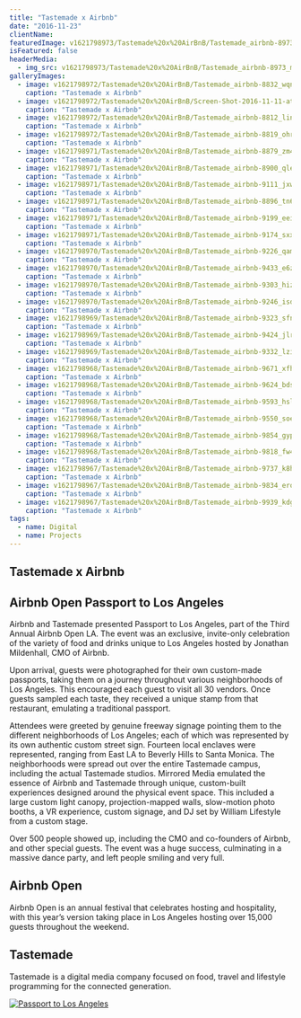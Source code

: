 ```yaml
---
title: "Tastemade x Airbnb"
date: "2016-11-23"
clientName: 
featuredImage: v1621798973/Tastemade%20x%20AirBnB/Tastemade_airbnb-8973_mvdm6f.jpg
isFeatured: false
headerMedia:
  - img_src: v1621798973/Tastemade%20x%20AirBnB/Tastemade_airbnb-8973_mvdm6f.jpg
galleryImages:
  - image: v1621798972/Tastemade%20x%20AirBnB/Tastemade_airbnb-8832_wqnxjl.jpg
    caption: "Tastemade x Airbnb"
  - image: v1621798972/Tastemade%20x%20AirBnB/Screen-Shot-2016-11-11-at-1.07.08-PM-686x1024_smkoyu.png
    caption: "Tastemade x Airbnb"
  - image: v1621798972/Tastemade%20x%20AirBnB/Tastemade_airbnb-8812_lins8e.jpg
    caption: "Tastemade x Airbnb"
  - image: v1621798972/Tastemade%20x%20AirBnB/Tastemade_airbnb-8819_ohrtau.jpg
    caption: "Tastemade x Airbnb"
  - image: v1621798971/Tastemade%20x%20AirBnB/Tastemade_airbnb-8879_zm4lzg.jpg
    caption: "Tastemade x Airbnb"
  - image: v1621798971/Tastemade%20x%20AirBnB/Tastemade_airbnb-8900_qlecxv.jpg
    caption: "Tastemade x Airbnb"
  - image: v1621798971/Tastemade%20x%20AirBnB/Tastemade_airbnb-9111_jxwkgq.jpg
    caption: "Tastemade x Airbnb"
  - image: v1621798971/Tastemade%20x%20AirBnB/Tastemade_airbnb-8896_tn6goc.jpg
    caption: "Tastemade x Airbnb"
  - image: v1621798971/Tastemade%20x%20AirBnB/Tastemade_airbnb-9199_eeio8i.jpg
    caption: "Tastemade x Airbnb"
  - image: v1621798971/Tastemade%20x%20AirBnB/Tastemade_airbnb-9174_sxxltr.jpg
    caption: "Tastemade x Airbnb"
  - image: v1621798970/Tastemade%20x%20AirBnB/Tastemade_airbnb-9226_qamwtl.jpg
    caption: "Tastemade x Airbnb"
  - image: v1621798970/Tastemade%20x%20AirBnB/Tastemade_airbnb-9433_e6zxkd.jpg
    caption: "Tastemade x Airbnb"
  - image: v1621798970/Tastemade%20x%20AirBnB/Tastemade_airbnb-9303_hizbfc.jpg
    caption: "Tastemade x Airbnb"
  - image: v1621798970/Tastemade%20x%20AirBnB/Tastemade_airbnb-9246_isda8u.jpg
    caption: "Tastemade x Airbnb"
  - image: v1621798969/Tastemade%20x%20AirBnB/Tastemade_airbnb-9323_sfnl6q.jpg
    caption: "Tastemade x Airbnb"
  - image: v1621798969/Tastemade%20x%20AirBnB/Tastemade_airbnb-9424_jlrssb.jpg
    caption: "Tastemade x Airbnb"
  - image: v1621798969/Tastemade%20x%20AirBnB/Tastemade_airbnb-9332_lzijfb.jpg
    caption: "Tastemade x Airbnb"
  - image: v1621798968/Tastemade%20x%20AirBnB/Tastemade_airbnb-9671_xfhxlh.jpg
    caption: "Tastemade x Airbnb"
  - image: v1621798968/Tastemade%20x%20AirBnB/Tastemade_airbnb-9624_bds34c.jpg
    caption: "Tastemade x Airbnb"
  - image: v1621798968/Tastemade%20x%20AirBnB/Tastemade_airbnb-9593_hslocx.jpg
    caption: "Tastemade x Airbnb"
  - image: v1621798968/Tastemade%20x%20AirBnB/Tastemade_airbnb-9550_soec5y.jpg
    caption: "Tastemade x Airbnb"
  - image: v1621798968/Tastemade%20x%20AirBnB/Tastemade_airbnb-9854_gypgxp.jpg
    caption: "Tastemade x Airbnb"
  - image: v1621798968/Tastemade%20x%20AirBnB/Tastemade_airbnb-9818_fw4wyi.jpg
    caption: "Tastemade x Airbnb"
  - image: v1621798967/Tastemade%20x%20AirBnB/Tastemade_airbnb-9737_k8hhpb.jpg
    caption: "Tastemade x Airbnb"
  - image: v1621798967/Tastemade%20x%20AirBnB/Tastemade_airbnb-9834_erocdh.jpg
    caption: "Tastemade x Airbnb"
  - image: v1621798967/Tastemade%20x%20AirBnB/Tastemade_airbnb-9939_kdgh1s.jpg
    caption: "Tastemade x Airbnb"
tags:
  - name: Digital
  - name: Projects
---
```



## Tastemade x Airbnb
## Airbnb Open Passport to Los Angeles

Airbnb and Tastemade presented Passport to Los Angeles, part of the Third Annual Airbnb Open LA. The event was an exclusive, invite-only celebration of the variety of food and drinks unique to Los Angeles hosted by Jonathan Mildenhall, CMO of Airbnb.

Upon arrival, guests were photographed for their own custom-made passports, taking them on a journey throughout various neighborhoods of Los Angeles. This encouraged each guest to visit all 30 vendors. Once guests sampled each taste, they received a unique stamp from that restaurant, emulating a traditional passport.

Attendees were greeted by genuine freeway signage pointing them to the different neighborhoods of Los Angeles; each of which was represented by its own authentic custom street sign. Fourteen local enclaves were represented, ranging from East LA to Beverly Hills to Santa Monica. The neighborhoods were spread out over the entire Tastemade campus, including the actual Tastemade studios. Mirrored Media emulated the essence of Airbnb and Tastemade through unique, custom-built experiences designed around the physical event space. This included a large custom light canopy, projection-mapped walls, slow-motion photo booths, a VR experience, custom signage, and DJ set by William Lifestyle from a custom stage.

Over 500 people showed up, including the CMO and co-founders of Airbnb, and other special guests. The event was a huge success, culminating in a massive dance party, and left people smiling and very full.

## Airbnb Open

Airbnb Open is an annual festival that celebrates hosting and hospitality, with this year’s version taking place in Los Angeles hosting over 15,000 guests throughout the weekend.

## Tastemade

Tastemade is a digital media company focused on food, travel and lifestyle programming for the connected generation.

[![Passport to Los Angeles](http://www.mirroredmedia.com/wp-content/uploads/2016/11/Screen-Shot-2016-11-11-at-1.07.08-PM-201x300.png)](http://www.mirroredmedia.com/wp-content/uploads/2016/11/Screen-Shot-2016-11-11-at-1.07.08-PM.png)
